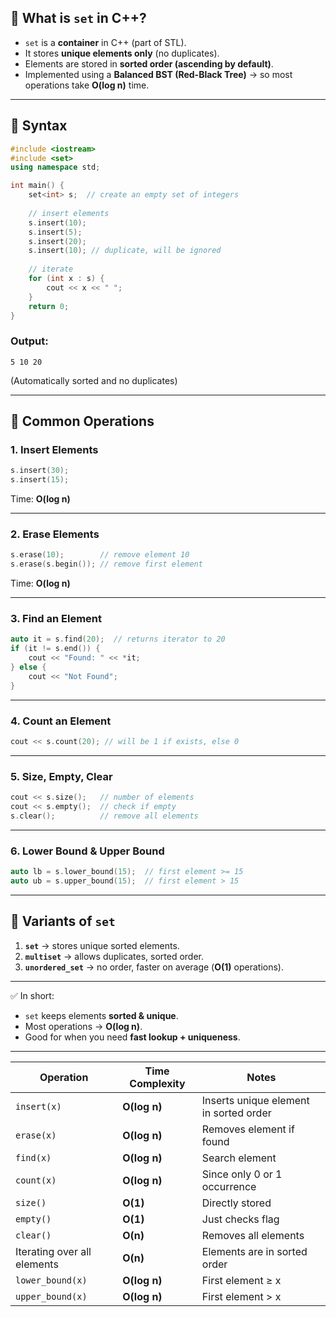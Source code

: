 
## 🔹 What is `set` in C++?

* `set` is a **container** in C++ (part of STL).
* It stores **unique elements only** (no duplicates).
* Elements are stored in **sorted order (ascending by default)**.
* Implemented using a **Balanced BST (Red-Black Tree)** → so most operations take **O(log n)** time.

---

## 🔹 Syntax

```cpp
#include <iostream>
#include <set>
using namespace std;

int main() {
    set<int> s;  // create an empty set of integers
    
    // insert elements
    s.insert(10);
    s.insert(5);
    s.insert(20);
    s.insert(10); // duplicate, will be ignored
    
    // iterate
    for (int x : s) {
        cout << x << " ";
    }
    return 0;
}
```

### Output:

```
5 10 20
```

(Automatically sorted and no duplicates)

---

## 🔹 Common Operations

### 1. Insert Elements

```cpp
s.insert(30);
s.insert(15);
```

Time: **O(log n)**

---

### 2. Erase Elements

```cpp
s.erase(10);        // remove element 10
s.erase(s.begin()); // remove first element
```

Time: **O(log n)**

---

### 3. Find an Element

```cpp
auto it = s.find(20);  // returns iterator to 20
if (it != s.end()) {
    cout << "Found: " << *it;
} else {
    cout << "Not Found";
}
```

---

### 4. Count an Element

```cpp
cout << s.count(20); // will be 1 if exists, else 0
```

---

### 5. Size, Empty, Clear

```cpp
cout << s.size();   // number of elements
cout << s.empty();  // check if empty
s.clear();          // remove all elements
```

---

### 6. Lower Bound & Upper Bound

```cpp
auto lb = s.lower_bound(15);  // first element >= 15
auto ub = s.upper_bound(15);  // first element > 15
```

---

## 🔹 Variants of `set`

1. **`set`** → stores unique sorted elements.
2. **`multiset`** → allows duplicates, sorted order.
3. **`unordered_set`** → no order, faster on average (**O(1)** operations).

---

✅ In short:

* `set` keeps elements **sorted & unique**.
* Most operations → **O(log n)**.
* Good for when you need **fast lookup + uniqueness**.

---



| Operation                   | Time Complexity | Notes                                  |
| --------------------------- | --------------- | -------------------------------------- |
| `insert(x)`                 | **O(log n)**    | Inserts unique element in sorted order |
| `erase(x)`                  | **O(log n)**    | Removes element if found               |
| `find(x)`                   | **O(log n)**    | Search element                         |
| `count(x)`                  | **O(log n)**    | Since only 0 or 1 occurrence           |
| `size()`                    | **O(1)**        | Directly stored                        |
| `empty()`                   | **O(1)**        | Just checks flag                       |
| `clear()`                   | **O(n)**        | Removes all elements                   |
| Iterating over all elements | **O(n)**        | Elements are in sorted order           |
| `lower_bound(x)`            | **O(log n)**    | First element ≥ x                      |
| `upper_bound(x)`            | **O(log n)**    | First element > x                      |
